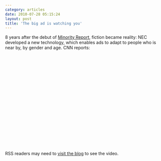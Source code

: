 ```yaml
---
category: articles
date: 2010-07-28 05:15:24
layout: post
title: 'The big ad is watching you'
---
```


<p>8 years after the debut of <a href="http://www.imdb.com/title/tt0181689/">Minority Report</a>, fiction became reality: NEC developed a new technology, which enables ads to adapt to people who is near by, by gender and age. CNN reports:</p>

<iframe title="The big ad is watching you" width="480" height="300" data-src="//www.youtube.com/embed/FU48yesvw9E" frameborder="0" allowfullscreen></iframe>

<p>RSS readers may need to <a href="//joaobordalo.com/articles/2010/07/28/the-big-ad-is-watching-you">visit the blog</a> to see the video.</p>
